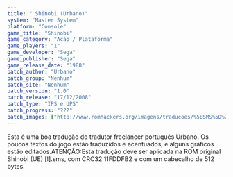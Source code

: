 ```yaml
---
title: " Shinobi (Urbano)"
system: "Master System"
platform: "Console"
game_title: "Shinobi"
game_category: "Ação / Plataforma"
game_players: "1"
game_developer: "Sega"
game_publisher: "Sega"
game_release_date: "1988"
patch_author: "Urbano"
patch_group: "Nenhum"
patch_site: "Nenhum"
patch_version: "1.0"
patch_release: "17/12/2008"
patch_type: "IPS e UPS"
patch_progress: "???"
patch_images: ["http://www.romhackers.org/imagens/traducoes/%5BSMS%5D%20Shinobi%20-%20Urbano%20-%201.png","http://www.romhackers.org/imagens/traducoes/%5BSMS%5D%20Shinobi%20-%20Urbano%20-%202.png","http://www.romhackers.org/imagens/traducoes/%5BSMS%5D%20Shinobi%20-%20Urbano%20-%203.png"]
---
```

Esta é uma boa tradução do tradutor freelancer português Urbano. Os poucos textos do jogo estão traduzidos e acentuados, e alguns gráficos estão editados.ATENÇÃO:Esta tradução deve ser aplicada na ROM original Shinobi (UE) [!].sms, com CRC32 11FDDFB2 e com um cabeçalho de 512 bytes.